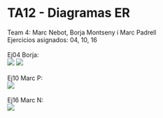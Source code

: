 # TA12 - Diagramas ER
Team 4: Marc Nebot, Borja Montseny i Marc Padrell
<br>
Ejercicios asignados: 04, 10, 16 <br>
<br>
Ej04 Borja: <br>
<img src="https://cdn.discordapp.com/attachments/959500501957877760/966295185266991134/unknown.png">
<img src="https://cdn.discordapp.com/attachments/847955516524331009/966366690772394084/unknown.png">
<br><br>
Ej10 Marc P: <br>
<img src="https://cdn.discordapp.com/attachments/665624216586158100/966368321136099398/UD12-Ejercicio_4.drawio.png">
<br><br>
Ej16 Marc N: <br>
<img src="link a la foto aqui">
